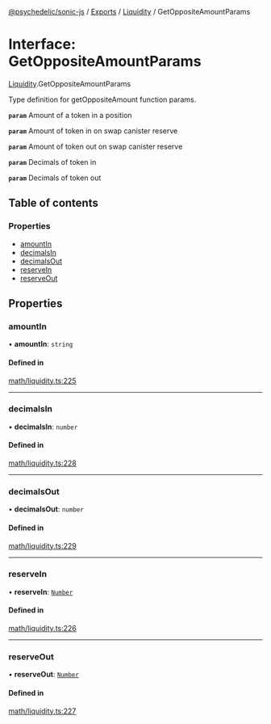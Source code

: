 [@psychedelic/sonic-js](../README.md) / [Exports](../modules.md) / [Liquidity](../modules/Liquidity.md) / GetOppositeAmountParams

# Interface: GetOppositeAmountParams

[Liquidity](../modules/Liquidity.md).GetOppositeAmountParams

Type definition for getOppositeAmount function params.

**`param`** Amount of a token in a position

**`param`** Amount of token in on swap canister reserve

**`param`** Amount of token out on swap canister reserve

**`param`** Decimals of token in

**`param`** Decimals of token out

## Table of contents

### Properties

- [amountIn](Liquidity.GetOppositeAmountParams.md#amountin)
- [decimalsIn](Liquidity.GetOppositeAmountParams.md#decimalsin)
- [decimalsOut](Liquidity.GetOppositeAmountParams.md#decimalsout)
- [reserveIn](Liquidity.GetOppositeAmountParams.md#reservein)
- [reserveOut](Liquidity.GetOppositeAmountParams.md#reserveout)

## Properties

### amountIn

• **amountIn**: `string`

#### Defined in

[math/liquidity.ts:225](https://github.com/Psychedelic/sonic-js/blob/1430250/src/math/liquidity.ts#L225)

___

### decimalsIn

• **decimalsIn**: `number`

#### Defined in

[math/liquidity.ts:228](https://github.com/Psychedelic/sonic-js/blob/1430250/src/math/liquidity.ts#L228)

___

### decimalsOut

• **decimalsOut**: `number`

#### Defined in

[math/liquidity.ts:229](https://github.com/Psychedelic/sonic-js/blob/1430250/src/math/liquidity.ts#L229)

___

### reserveIn

• **reserveIn**: [`Number`](../modules/Types.md#number)

#### Defined in

[math/liquidity.ts:226](https://github.com/Psychedelic/sonic-js/blob/1430250/src/math/liquidity.ts#L226)

___

### reserveOut

• **reserveOut**: [`Number`](../modules/Types.md#number)

#### Defined in

[math/liquidity.ts:227](https://github.com/Psychedelic/sonic-js/blob/1430250/src/math/liquidity.ts#L227)
